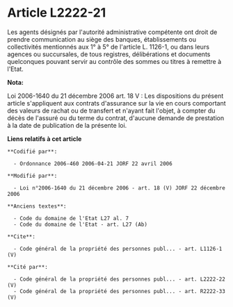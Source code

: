 # Article L2222-21

Les agents désignés par l'autorité administrative compétente ont droit de prendre communication au siège des banques,
établissements ou collectivités mentionnés aux 1° à 5° de l'article L. 1126-1, ou dans leurs agences ou succursales, de tous
registres, délibérations et documents quelconques pouvant servir au contrôle des sommes ou titres à remettre à l'Etat.

**Nota:**

Loi 2006-1640 du 21 décembre 2006 art. 18 V : Les dispositions du présent article s'appliquent aux contrats d'assurance sur
la vie en cours comportant des valeurs de rachat ou de transfert et n'ayant fait l'objet, à compter du décès de l'assuré ou
du terme du contrat, d'aucune demande de prestation à la date de publication de la présente loi.

**Liens relatifs à cet article**

	**Codifié par**:

	  - Ordonnance 2006-460 2006-04-21 JORF 22 avril 2006

	**Modifié par**:

	  - Loi n°2006-1640 du 21 décembre 2006 - art. 18 (V) JORF 22 décembre 2006

	**Anciens textes**:

	  - Code du domaine de l'Etat L27 al. 7
	  - Code du domaine de l'Etat - art. L27 (Ab)

	**Cite**:

	  - Code général de la propriété des personnes publ... - art. L1126-1 (V)

	**Cité par**:

	  - Code général de la propriété des personnes publ... - art. L2222-22 (V)
	  - Code général de la propriété des personnes publ... - art. R2222-33 (V)
